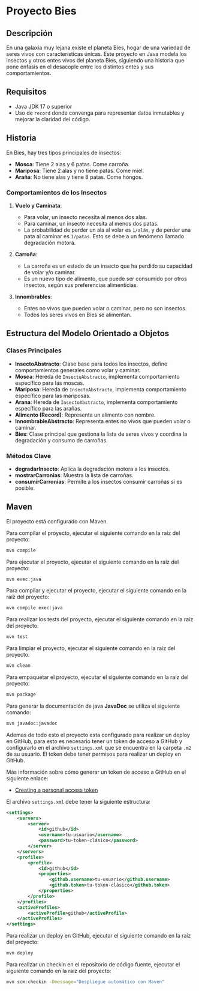 # Proyecto Bies

## Descripción

En una galaxia muy lejana existe el planeta Bies, hogar de una variedad de seres vivos con características únicas. Este proyecto en Java modela los insectos y otros entes vivos del planeta Bies, siguiendo una historia que pone énfasis en el desacople entre los distintos entes y sus comportamientos.

## Requisitos

- Java JDK 17 o superior
- Uso de `record` donde convenga para representar datos inmutables y mejorar la claridad del código.

## Historia

En Bies, hay tres tipos principales de insectos:

- **Mosca**: Tiene 2 alas y 6 patas. Come carroña.
- **Mariposa**: Tiene 2 alas y no tiene patas. Come miel.
- **Araña**: No tiene alas y tiene 8 patas. Come hongos.

### Comportamientos de los Insectos

1. **Vuelo y Caminata**:
   - Para volar, un insecto necesita al menos dos alas.
   - Para caminar, un insecto necesita al menos dos patas.
   - La probabilidad de perder un ala al volar es `1/alás`, y de perder una pata al caminar es `1/patas`. Esto se debe a un fenómeno llamado degradación motora.

2. **Carroña**:
   - La carroña es un estado de un insecto que ha perdido su capacidad de volar y/o caminar.
   - Es un nuevo tipo de alimento, que puede ser consumido por otros insectos, según sus preferencias alimenticias.

3. **Innombrables**:
   - Entes no vivos que pueden volar o caminar, pero no son insectos.
   - Todos los seres vivos en Bies se alimentan.

## Estructura del Modelo Orientado a Objetos

### Clases Principales

- **InsectoAbstracto**: Clase base para todos los insectos, define comportamientos generales como volar y caminar.
- **Mosca**: Hereda de `InsectoAbstracto`, implementa comportamiento específico para las moscas.
- **Mariposa**: Hereda de `InsectoAbstracto`, implementa comportamiento específico para las mariposas.
- **Arana**: Hereda de `InsectoAbstracto`, implementa comportamiento específico para las arañas.
- **Alimento (Record)**: Representa un alimento con nombre.
- **InnombrableAbstracto**: Representa entes no vivos que pueden volar o caminar.
- **Bies**: Clase principal que gestiona la lista de seres vivos y coordina la degradación y consumo de carroñas.

### Métodos Clave

- **degradarInsecto**: Aplica la degradación motora a los insectos.
- **mostrarCarronias**: Muestra la lista de carroñas.
- **consumirCarronias**: Permite a los insectos consumir carroñas si es posible.

## Maven
El proyecto está configurado con Maven. 

Para compilar el proyecto, ejecutar el siguiente comando en la raíz del proyecto:

```bash
mvn compile
```

Para ejecutar el proyecto, ejecutar el siguiente comando en la raíz del proyecto:

```bash
mvn exec:java
```

Para compilar y ejecutar el proyecto, ejecutar el siguiente comando en la raíz del proyecto:

```bash
mvn compile exec:java
```

Para realizar los tests del proyecto, ejecutar el siguiente comando en la raíz del proyecto:

```bash
mvn test
```

Para limpiar el proyecto, ejecutar el siguiente comando en la raíz del proyecto:

```bash
mvn clean
```

Para empaquetar el proyecto, ejecutar el siguiente comando en la raíz del proyecto:

```bash
mvn package
```

Para generar la documentación de java **JavaDoc** se utiliza el siguiente comando:

```bash
mvn javadoc:javadoc
```

Ademas de todo esto el proyecto esta configurado para realizar un deploy en GitHub, para esto es necesario tener un token de acceso a GitHub y configurarlo en el archivo `settings.xml` que se encuentra en la carpeta `.m2` de su usuario. El token debe tener permisos para realizar un deploy en GitHub.

Más información sobre cómo generar un token de acceso a GitHub en el siguiente enlace: 
- [Creating a personal access token](https://docs.github.com/en/organizations/managing-programmatic-access-to-your-organization/setting-a-personal-access-token-policy-for-your-organization#restricting-access-by-personal-access-tokens-classic)

El archivo `settings.xml` debe tener la siguiente estructura:

```xml
<settings>
    <servers>
        <server>
            <id>github</id>
            <username>tu-usuario</username>
            <password>tu-token-clásico</password>
        </server>
    </servers>
    <profiles>
        <profile>
            <id>github</id>
            <properties>
                <github.username>tu-usuario</github.username>
                <github.token>tu-token-clásico</github.token>
            </properties>
        </profile>
    </profiles>
    <activeProfiles>
        <activeProfile>github</activeProfile>
    </activeProfiles>
</settings>
```

Para realizar un deploy en GitHub, ejecutar el siguiente comando en la raíz del proyecto:

```bash
mvn deploy
```

Para realizar un checkin en el repositorio de código fuente, ejecutar el siguiente comando en la raíz del proyecto:

```bash
mvn scm:checkin -Dmessage="Despliegue automático con Maven"
```

